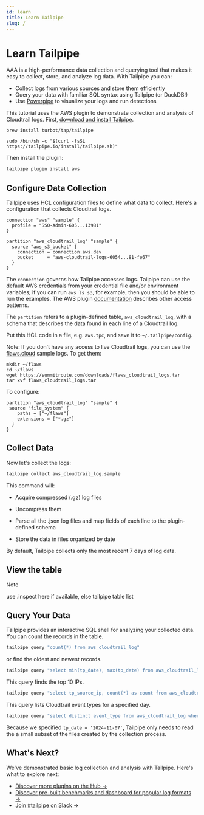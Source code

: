 ```yaml
---
id: learn
title: Learn Tailpipe
slug: /
---
```



# Learn Tailpipe

AAA is a high-performance data collection and querying tool that makes it easy to collect, store, and analyze log data. With Tailpipe you can:

- Collect logs from various sources and store them efficiently
- Query your data with familiar SQL syntax using Tailpipe (or DuckDB!)
- Use [Powerpipe](https://powerpipe.io) to visualize your logs and run detections 

This tutorial uses the AWS plugin to demonstrate collection and analysis of Cloudtrail logs. First, [download and install Tailpipe](/downloads).

```bash+macos
brew install turbot/tap/tailpipe
```

```bash+linux
sudo /bin/sh -c "$(curl -fsSL https://tailpipe.io/install/tailpipe.sh)"
```

Then install the plugin:

```bash
tailpipe plugin install aws
```

## Configure Data Collection

Tailpipe uses HCL configuration files to define what data to collect. Here's a configuration that collects Cloudtrail logs. 

```
connection "aws" "sample" {
  profile = "SSO-Admin-605...13981"
}

partition "aws_cloudtrail_log" "sample" {
  source "aws_s3_bucket" {
    connection = connection.aws.dev
    bucket     = "aws-cloudtrail-logs-6054...81-fe67"
  }
}
```

The `connection` governs how Tailpipe accesses logs. Tailpipe can use the default AWS credentials from your credential file and/or environment variables; if you can run `aws ls s3`, for example, then you should be able to run the examples. The AWS plugin [documentation](https://hub.tailpipe.io/plugins/turbot/aws) describes other access patterns.


The `partition` refers to a plugin-defined table, `aws_cloudtrail_log`, with a schema that describes the data found in each line of a Cloudtrail log. 

Put this HCL code in a file, e.g. `aws.tpc`, and save it to `~/.tailpipe/config`.

Note: If you don't have any access to live Cloudtrail logs, you can use the [flaws.cloud](http://flaws.cloud/) sample logs. To get them:

```
mkdir ~/flaws
cd ~/flaws
wget https://summitroute.com/downloads/flaws_cloudtrail_logs.tar
tar xvf flaws_cloudtrail_logs.tar
```

To configure:

```
partition "aws_cloudtrail_log" "sample" {
 source "file_system" {
    paths = ["~/flaws"]
    extensions = ["*.gz"]
  }
}
```

## Collect Data

Now let's collect the logs:

```bash
tailpipe collect aws_cloudtrail_log.sample
```

This command will:

- Acquire compressed (.gz) log files

- Uncompress them

- Parse all the .json log files and map fields of each line to the plugin-defined schema

- Store the data in files organized by date

By default, Tailpipe collects only the most recent 7 days of log data.

## View the table

>[!NOTE]
> use .inspect here if available, else tailpipe table list

## Query Your Data

Tailpipe provides an interactive SQL shell for analyzing your collected data. You can count the records in the table.

```bash
tailpipe query "count(*) from aws_cloudtrail_log"
```

or find the oldest and newest records.

```bash
tailpipe query "select min(tp_date), max(tp_date) from aws_cloudtrail_log"
```

This query finds the top 10 IPs.

```bash
tailpipe query "select tp_source_ip, count(*) as count from aws_cloudtrail_log group by tp_source_ip order by count desc"
```

This query lists Cloudtrail event types for a specified day.

```bash
tailpipe query "select distinct event_type from aws_cloudtrail_log where tp_date = '2024-11-07'"
```

Because we specified `tp_date = '2024-11-07'`, Tailpipe only needs to read the a small subset of the files created by the collection process. 

## What's Next?

We've demonstrated basic log collection and analysis with Tailpipe. Here's what to explore next:

- [Discover more plugins on the Hub →](https://hub.tailpipe.io/plugins)
- [Discover pre-built benchmarks and dashboard for popular log formats →](https://hub.powerpipe.io/?engines=tailpipe)
- [Join #tailpipe on Slack →](https://turbot.com/community/join)


